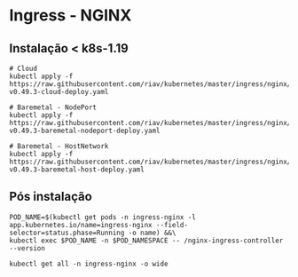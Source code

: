# Ingress - NGINX

## Instalação < k8s-1.19

    # Cloud
    kubectl apply -f https://raw.githubusercontent.com/riav/kubernetes/master/ingress/nginx/controller-v0.49.3-cloud-deploy.yaml
    
    # Baremetal - NodePort
    kubectl apply -f https://raw.githubusercontent.com/riav/kubernetes/master/ingress/nginx/controller-v0.49.3-baremetal-nodeport-deploy.yaml
    
    # Baremetal - HostNetwork
    kubectl apply -f https://raw.githubusercontent.com/riav/kubernetes/master/ingress/nginx/controller-v0.49.3-baremetal-host-deploy.yaml
    
## Pós instalação

    POD_NAME=$(kubectl get pods -n ingress-nginx -l app.kubernetes.io/name=ingress-nginx --field-selector=status.phase=Running -o name) &&\
    kubectl exec $POD_NAME -n $POD_NAMESPACE -- /nginx-ingress-controller --version
    
    kubectl get all -n ingress-nginx -o wide
